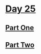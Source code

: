 # [Day 25](https://adventofcode.com/2023/day/25)

## [Part One](https://adventofcode.com/2023/day/25#part1)

## [Part Two](https://adventofcode.com/2023/day/25#part2)

